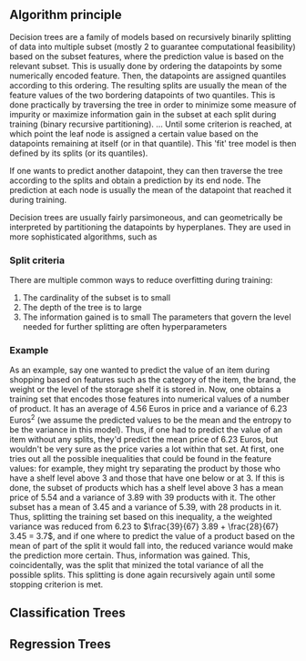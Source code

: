 ## Algorithm principle
Decision trees are a family of models based on recursively binarily splitting of data into multiple subset (mostly 2 to guarantee computational feasibility) based on the subset features, where the prediction value is based on the relevant subset. 
This is usually done by ordering the datapoints by some numerically encoded feature. Then, the datapoints are assigned quantiles according to this ordering. The resulting splits are usually the mean of the feature values of the two bordering datapoints of two quantiles. 
This is done practically by traversing the tree in order to minimize some measure of impurity or maximize information gain in the subset at each split during training (binary recursive partitioning). 
... Until some criterion  is reached, at which point the leaf node is assigned a certain value based on the datapoints remaining at itself (or in that quantile). This 'fit' tree model is then defined by its splits (or its quantiles). 

If one wants to predict another datapoint, they can then traverse the tree according to the splits and obtain a prediction by its end node. The prediction at each node is usually the mean of the datapoint that reached it during training.

Decision trees are usually fairly parsimoneous, and can geometrically be interpreted by partitioning the datapoints by hyperplanes. They are used in more sophisticated algorithms, such as 

### Split criteria
There are multiple common ways to reduce overfitting during training:
1. The cardinality of the subset is to small
2. The depth of the tree is to large
3. The information gained is to small
The parameters that govern the level needed for further splitting are often hyperparameters

### Example
As an example, say one wanted to predict the value of an item during shopping based on features such as the category of the item, the brand, the weight or the level of the storage shelf it is stored in. Now, one obtains a training set that encodes those features into numerical values of a number of product. It has an average of $4.56$ Euros in price and a variance of $6.23$ Euros$^2$ (we assume the predicted values to be the mean and the entropy to be the variance in this model). Thus, if one had to predict the value of an item without any splits, they'd predict the mean price of $6.23$ Euros, but wouldn't be very sure as the price varies a lot within that set. 
At first, one tries out all the possible inequalities that could be found in the feature values: for example, they might try separating the product by those who have a shelf level above 3 and those that have one below or at 3. If this is done, the subset of products which has a shelf level above 3 has a mean price of $5.54$ and a variance of $3.89$ with 39 products with it. The other subset has a mean of $3.45$ and a variance of $5.39$, with 28 products in it. Thus, splitting the training set based on this inequality, a the weighted variance was reduced from $6.23$ to $\frac{39}{67} 3.89 + \frac{28}{67} 3.45 = 3.7$, and if one where to predict the value of a product based on the mean of part of the split it would fall into, the reduced variance would make the prediction more certain. Thus, information was gained.
This, coincidentally, was the split that minized the total variance of all the possible splits. This splitting is done again recursively again until some stopping criterion is met. 

## Classification Trees

## Regression Trees

